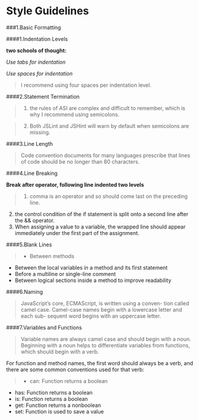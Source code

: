 **Style Guidelines**
====================

###1.Basic Formatting

####1.Indentation Levels

**two schools of thought:**

_Use tabs for indentation_

_Use spaces for indentation_

>I recommend using four spaces per indentation level. 

####2.Statement Termination

>1. the rules of ASI are complex and difficult to remember, which is why I recommend using semicolons. 

>2. Both JSLint and JSHint will warn by default when semicolons are missing.

####3.Line Length

>Code convention documents for many languages prescribe that lines of code should be no longer than 80 characters. 

####4.Line Breaking

**Break after operator, following line indented two levels**

>1. comma is an operator and so should come last on the preceding line.
2. the control condition of the if statement is split onto a second line after the && operator. 
3. When assigning a value to a variable, the wrapped line should appear immediately under the first part of the assignment. 

####5.Blank Lines

>* Between methods* Between the local variables in a method and its first statement* Before a multiline or single-line comment* Between logical sections inside a method to improve readability

####6.Naming

>JavaScript’s core, ECMAScript, is written using a conven- tion called camel case. Camel-case names begin with a lowercase letter and each sub- sequent word begins with an uppercase letter.

####7.Variables and Functions

>Variable names are always camel case and should begin with a noun. Beginning with a noun helps to differentiate variables from functions, which should begin with a verb.

For function and method names, the first word should always be a verb, and there are some common conventions used for that verb:
>* can: Function returns a boolean 
* has: Function returns a boolean* is: Function returns a boolean
* get: Function returns a nonboolean 
* set: Function is used to save a value

